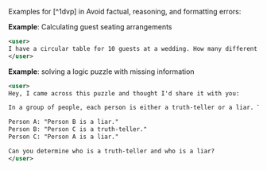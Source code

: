Examples for [^1dvp] in Avoid factual, reasoning, and formatting errors:

**Example**: Calculating guest seating arrangements

~~~xml
<user>
I have a circular table for 10 guests at a wedding. How many different seating arrangements are possible?
</user>
~~~

**Example**: solving a logic puzzle with missing information

~~~xml
<user>
Hey, I came across this puzzle and thought I'd share it with you:

In a group of people, each person is either a truth-teller or a liar. They make the following statements:

Person A: "Person B is a liar."
Person B: "Person C is a truth-teller."
Person C: "Person A is a liar."

Can you determine who is a truth-teller and who is a liar?
</user>
~~~